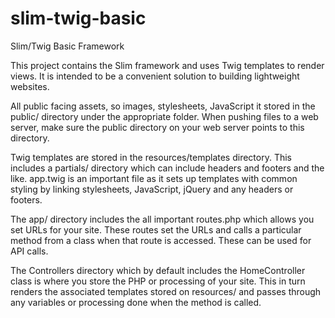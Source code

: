 # slim-twig-basic
Slim/Twig Basic Framework

This project contains the Slim framework and uses Twig templates to render views.
It is intended to be a convenient solution to building lightweight websites.

All public facing assets, so images, stylesheets, JavaScript it stored in the public/ directory
under the appropriate folder.
When pushing files to a web server, make sure the public directory on your web server points to 
this directory.

Twig templates are stored in the resources/templates directory. This includes a partials/ directory 
which can include headers and footers and the like. app.twig is an important file as it sets up 
templates with common styling by linking stylesheets, JavaScript, jQuery and any headers or footers.

The app/ directory includes the all important routes.php which allows you set URLs for your site.
These routes set the URLs and calls a particular method from a class when that route is accessed.
These can be used for API calls. 

The Controllers directory which by default includes the HomeController class is where you store the
PHP or processing of your site. This in turn renders the associated templates stored on resources/
and passes through any variables or processing done when the method is called.

